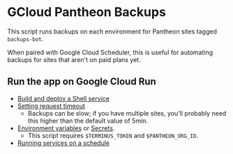 # GCloud Pantheon Backups

This script runs backups on each environment for Pantheon sites tagged `backups-bot`.

When paired with Google Cloud Scheduler, this is useful for automating backups for sites that aren't on paid plans yet.

## Run the app on Google Cloud Run

- [Build and deploy a Shell service](https://cloud.google.com/run/docs/quickstarts/build-and-deploy/shell)
- [Setting request timeout](https://cloud.google.com/run/docs/configuring/request-timeout#command-line)
    - Backups can be slow; if you have multiple sites, you'll probably need this higher than the default value of 5min.
- [Environment variables](https://cloud.google.com/run/docs/configuring/environment-variables) or [Secrets](https://cloud.google.com/secret-manager/docs).
    - This script requires `$TERMINUS_TOKEN` and `$PANTHEON_ORG_ID`.
- [Running services on a schedule](https://cloud.google.com/run/docs/triggering/using-scheduler)